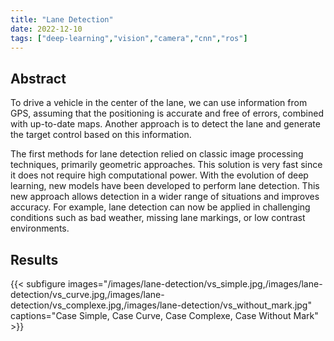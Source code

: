 ```yaml
---
title: "Lane Detection"
date: 2022-12-10
tags: ["deep-learning","vision","camera","cnn","ros"]
---
```


## Abstract

To drive a vehicle in the center of the lane, we can use information from GPS, assuming that the positioning is accurate and free of errors, combined with up-to-date maps. Another approach is to detect the lane and generate the target control based on this information.

The first methods for lane detection relied on classic image processing techniques, primarily geometric approaches. This solution is very fast since it does not require high computational power. With the evolution of deep learning, new models have been developed to perform lane detection. This new approach allows detection in a wider range of situations and improves accuracy. For example, lane detection can now be applied in challenging conditions such as bad weather, missing lane markings, or low contrast environments.


## Results

{{< subfigure images="/images/lane-detection/vs_simple.jpg,/images/lane-detection/vs_curve.jpg,/images/lane-detection/vs_complexe.jpg,/images/lane-detection/vs_without_mark.jpg" captions="Case Simple, Case Curve, Case Complexe, Case Without Mark" >}}

